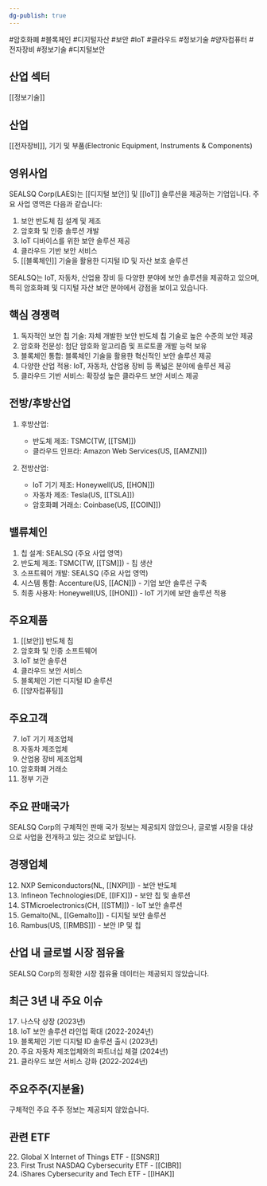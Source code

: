 ```yaml
---
dg-publish: true
---
```

#암호화폐 #블록체인 #디지털자산 #보안 #IoT #클라우드 #정보기술 #양자컴퓨터 #전자장비 #정보기술 #디지털보안 

## 산업 섹터

[[정보기술]]

## 산업

[[전자장비]], 기기 및 부품(Electronic Equipment, Instruments & Components)

## 영위사업

SEALSQ Corp(LAES)는 [[디지털 보안]] 및 [[IoT]] 솔루션을 제공하는 기업입니다. 주요 사업 영역은 다음과 같습니다:

1. 보안 반도체 칩 설계 및 제조
2. 암호화 및 인증 솔루션 개발
3. IoT 디바이스를 위한 보안 솔루션 제공
4. 클라우드 기반 보안 서비스
5. [[블록체인]] 기술을 활용한 디지털 ID 및 자산 보호 솔루션

SEALSQ는 IoT, 자동차, 산업용 장비 등 다양한 분야에 보안 솔루션을 제공하고 있으며, 특히 암호화폐 및 디지털 자산 보안 분야에서 강점을 보이고 있습니다.

## 핵심 경쟁력

1. 독자적인 보안 칩 기술: 자체 개발한 보안 반도체 칩 기술로 높은 수준의 보안 제공
2. 암호화 전문성: 첨단 암호화 알고리즘 및 프로토콜 개발 능력 보유
3. 블록체인 통합: 블록체인 기술을 활용한 혁신적인 보안 솔루션 제공
4. 다양한 산업 적용: IoT, 자동차, 산업용 장비 등 폭넓은 분야에 솔루션 제공
5. 클라우드 기반 서비스: 확장성 높은 클라우드 보안 서비스 제공

## 전방/후방산업

1. 후방산업:
    
    - 반도체 제조: TSMC(TW, [[TSM]])
    - 클라우드 인프라: Amazon Web Services(US, [[AMZN]])
    
2. 전방산업:
    
    - IoT 기기 제조: Honeywell(US, [[HON]])
    - 자동차 제조: Tesla(US, [[TSLA]])
    - 암호화폐 거래소: Coinbase(US, [[COIN]])
    

## 밸류체인

1. 칩 설계: SEALSQ (주요 사업 영역)
2. 반도체 제조: TSMC(TW, [[TSM]]) - 칩 생산
3. 소프트웨어 개발: SEALSQ (주요 사업 영역)
4. 시스템 통합: Accenture(US, [[ACN]]) - 기업 보안 솔루션 구축
5. 최종 사용자: Honeywell(US, [[HON]]) - IoT 기기에 보안 솔루션 적용

## 주요제품

1. [[보안]] 반도체 칩
2. 암호화 및 인증 소프트웨어
3. IoT 보안 솔루션
4. 클라우드 보안 서비스
5. 블록체인 기반 디지털 ID 솔루션
6. [[양자컴퓨팅]] 

## 주요고객

7. IoT 기기 제조업체
8. 자동차 제조업체
9. 산업용 장비 제조업체
10. 암호화폐 거래소
11. 정부 기관

## 주요 판매국가

SEALSQ Corp의 구체적인 판매 국가 정보는 제공되지 않았으나, 글로벌 시장을 대상으로 사업을 전개하고 있는 것으로 보입니다.

## 경쟁업체

12. NXP Semiconductors(NL, [[NXPI]]) - 보안 반도체
13. Infineon Technologies(DE, [[IFX]]) - 보안 칩 및 솔루션
14. STMicroelectronics(CH, [[STM]]) - IoT 보안 솔루션
15. Gemalto(NL, [[Gemalto]]) - 디지털 보안 솔루션
16. Rambus(US, [[RMBS]]) - 보안 IP 및 칩

## 산업 내 글로벌 시장 점유율

SEALSQ Corp의 정확한 시장 점유율 데이터는 제공되지 않았습니다.

## 최근 3년 내 주요 이슈

17. 나스닥 상장 (2023년)
18. IoT 보안 솔루션 라인업 확대 (2022-2024년)
19. 블록체인 기반 디지털 ID 솔루션 출시 (2023년)
20. 주요 자동차 제조업체와의 파트너십 체결 (2024년)
21. 클라우드 보안 서비스 강화 (2022-2024년)

## 주요주주(지분율)

구체적인 주요 주주 정보는 제공되지 않았습니다.

## 관련 ETF

22. Global X Internet of Things ETF - [[SNSR]]
23. First Trust NASDAQ Cybersecurity ETF - [[CIBR]]
24. iShares Cybersecurity and Tech ETF - [[IHAK]]